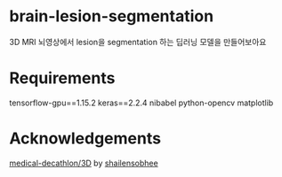 # brain-lesion-segmentation
3D MRI 뇌영상에서 lesion을 segmentation 하는 딥러닝 모델을 만들어보아요

# Requirements
tensorflow-gpu==1.15.2
keras==2.2.4
nibabel
python-opencv
matplotlib

# Acknowledgements
[medical-decathlon/3D](https://github.com/shailensobhee/medical-decathlon/tree/master/3D) by [shailensobhee](https://github.com/shailensobhee)
